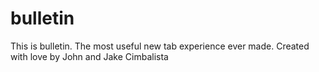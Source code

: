 # bulletin
This is bulletin. The most useful new tab experience ever made.
Created with love by John and Jake Cimbalista